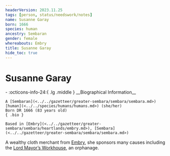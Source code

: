 ```yaml
---
headerVersion: 2023.11.25
tags: [person, status/needswork/notes]
name: Susanne Garay
born: 1666
species: human
ancestry: Sembaran
gender: female
whereabouts: Embry
title: Susanne Garay
hide_toc: true
---
```

# Susanne Garay
<div class="grid cards ext-narrow-margin ext-one-column" markdown>
- :octicons-info-24:{ .lg .middle } __Biographical Information__

    A [Sembaran](<../../gazetteer/greater-sembara/sembara/sembara.md>) [human](<../../species/humans/humans.md>) (she/her)  
    Born DR 1666 (83 years old)  
    { .bio }

    Based in [Embry](<../../gazetteer/greater-sembara/sembara/heartlands/embry.md>), [Sembara](<../../gazetteer/greater-sembara/sembara/sembara.md>)
</div>


A wealthy cloth merchant from [Embry](<../../gazetteer/greater-sembara/sembara/heartlands/embry.md>), she sponsors many causes including the [Lord Mayor’s Workhouse](<../../gazetteer/greater-sembara/sembara/heartlands/lord-mayors-workhouse.md>), an orphanage. 
